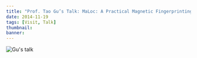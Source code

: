 ```yaml
---
title: "Prof. Tao Gu’s Talk: MaLoc: A Practical Magnetic Fingerprinting Approach to Indoor Localization using Smartphones"
date: 2014-11-19
tags: [Visit, Talk]
thumbnail:
banner:
---
```

![Gu's talk](/2014/11/19/Gu-visit/talk.jpg)